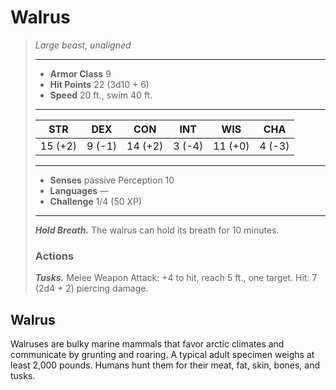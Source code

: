 # Walrus
>*Large beast, unaligned*
>___
>- **Armor Class** 9
>- **Hit Points** 22 (3d10 + 6)
>- **Speed** 20 ft., swim 40 ft.
>___
>|STR|DEX|CON|INT|WIS|CHA|
>|:---:|:---:|:---:|:---:|:---:|:---:|
>|15 (+2)|9 (-1)|14 (+2)|3 (-4)|11 (+0)|4 (-3)|
>___
>- **Senses** passive Perception 10
>- **Languages** —
>- **Challenge** 1/4 (50 XP)
>___
>***Hold Breath.*** The walrus can hold its breath for 10 minutes.  
>
>### Actions
>***Tusks.*** Melee Weapon Attack: +4 to hit, reach 5 ft., one target. Hit: 7 (2d4 + 2) piercing damage.
## Walrus
Walruses are bulky marine mammals that favor arctic climates and communicate by grunting and roaring. A typical adult specimen weighs at least 2,000 pounds. Humans hunt them for their meat, fat, skin, bones, and tusks.
